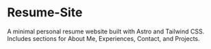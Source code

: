 # Resume-Site
A minimal personal resume website built with Astro and Tailwind CSS. Includes sections for About Me, Experiences, Contact, and Projects.

